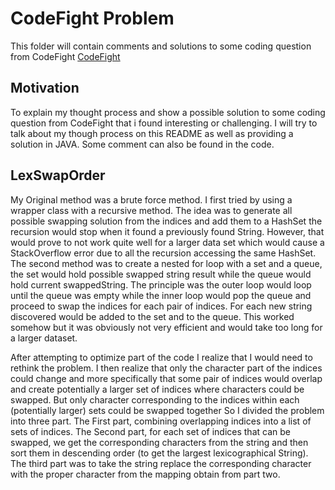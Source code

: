 # CodeFight Problem
This folder will contain comments and solutions to some coding question from CodeFight
[CodeFight](https://codefights.com/) 


## Motivation
To explain my thought process and show a possible solution to some coding question 
from CodeFight that i found interesting or challenging.
I will try to talk about my though process on this README as well as providing a solution in JAVA.
Some comment can also be found in the code.

## LexSwapOrder
My Original method was a brute force method. I first tried by using a wrapper class with a recursive method.
The idea was to generate all possible swapping solution from the indices and add them to a HashSet the recursion would stop when it found a previously found String.
However, that would prove to not work quite well for a larger data set which would cause a StackOverflow error due to all the recursion accessing the same HashSet. 
The second method was to create a nested for loop with a set and a queue, the set would hold possible swapped string result while the queue would hold current swappedString.
The principle was the outer loop would loop until the queue was empty while the inner loop would pop the queue and proceed to swap the indices for each pair of indices.
For each new string discovered would be added to the set and to the queue.
This worked somehow but it was obviously not very efficient and would take too long for a larger dataset.
 
After attempting to optimize part of the code I realize that I would need to rethink the problem.
I then realize that only the character part of the indices could change and more specifically 
that some pair of indices would overlap and create potentially a larger set of indices where characters could be swapped.
But only character corresponding to the indices within each (potentially larger) sets could be swapped together
So I divided the problem into three part.
The First part, combining overlapping indices into a list of sets of indices. 
The Second part, for each set of indices that can be swapped, 
we get the corresponding characters from the string and then sort them in descending order (to get the largest lexicographical String).
The third part was to take the string replace the corresponding character with the proper character from the mapping obtain from part two.
